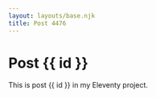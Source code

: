 ```yaml
---
layout: layouts/base.njk
title: Post 4476
---
```


# Post {{ id }}

This is post {{ id }} in my Eleventy project.
